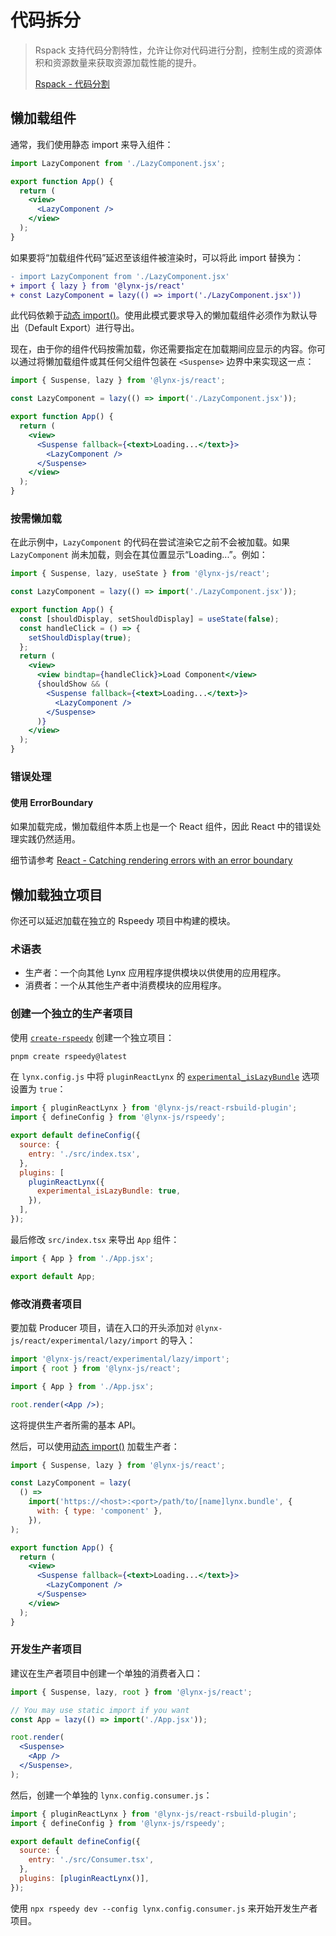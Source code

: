 # 代码拆分

> Rspack 支持代码分割特性，允许让你对代码进行分割，控制生成的资源体积和资源数量来获取资源加载性能的提升。
>
> [Rspack - 代码分割](https://rspack.dev/zh/guide/optimization/code-splitting)

## 懒加载组件

通常，我们使用静态 import 来导入组件：

<!-- eslint-disable import/no-unresolved -->

```jsx
import LazyComponent from './LazyComponent.jsx';

export function App() {
  return (
    <view>
      <LazyComponent />
    </view>
  );
}
```

如果要将“加载组件代码”延迟至该组件被渲染时，可以将此 import 替换为：

<!-- eslint-disable import/no-unresolved -->

```diff
- import LazyComponent from './LazyComponent.jsx'
+ import { lazy } from '@lynx-js/react'
+ const LazyComponent = lazy(() => import('./LazyComponent.jsx'))
```

此代码依赖于[动态 import()](https://developer.mozilla.org/en-US/docs/Web/JavaScript/Reference/Operators/import)。使用此模式要求导入的懒加载组件必须作为默认导出（Default Export）进行导出。

现在，由于你的组件代码按需加载，你还需要指定在加载期间应显示的内容。你可以通过将懒加载组件或其任何父组件包装在 `<Suspense>` 边界中来实现这一点：

<!-- eslint-disable import/no-unresolved -->

```jsx title="src/App.tsx"
import { Suspense, lazy } from '@lynx-js/react';

const LazyComponent = lazy(() => import('./LazyComponent.jsx'));

export function App() {
  return (
    <view>
      <Suspense fallback={<text>Loading...</text>}>
        <LazyComponent />
      </Suspense>
    </view>
  );
}
```

### 按需懒加载

在此示例中，`LazyComponent` 的代码在尝试渲染它之前不会被加载。如果 `LazyComponent` 尚未加载，则会在其位置显示“Loading...”。例如：

<!-- eslint-disable import/no-unresolved -->

```jsx title="src/App.tsx"
import { Suspense, lazy, useState } from '@lynx-js/react';

const LazyComponent = lazy(() => import('./LazyComponent.jsx'));

export function App() {
  const [shouldDisplay, setShouldDisplay] = useState(false);
  const handleClick = () => {
    setShouldDisplay(true);
  };
  return (
    <view>
      <view bindtap={handleClick}>Load Component</view>
      {shouldShow && (
        <Suspense fallback={<text>Loading...</text>}>
          <LazyComponent />
        </Suspense>
      )}
    </view>
  );
}
```

### 错误处理

#### 使用 ErrorBoundary

如果加载完成，懒加载组件本质上也是一个 React 组件，因此 React 中的错误处理实践仍然适用。

细节请参考 [React - Catching rendering errors with an error boundary](https://react.dev/reference/react/Component#catching-rendering-errors-with-an-error-boundary)

## 懒加载独立项目

你还可以延迟加载在独立的 Rspeedy 项目中构建的模块。

### 术语表

- 生产者：一个向其他 Lynx 应用程序提供模块以供使用的应用程序。
- 消费者：一个从其他生产者中消费模块的应用程序。

### 创建一个独立的生产者项目

使用 [`create-rspeedy`](https://npmjs.com/create-rspeedy) 创建一个独立项目：

```bash
pnpm create rspeedy@latest
```

在 `lynx.config.js` 中将 `pluginReactLynx` 的 [`experimental_isLazyBundle`] 选项设置为 `true`：

```js
import { pluginReactLynx } from '@lynx-js/react-rsbuild-plugin';
import { defineConfig } from '@lynx-js/rspeedy';

export default defineConfig({
  source: {
    entry: './src/index.tsx',
  },
  plugins: [
    pluginReactLynx({
      experimental_isLazyBundle: true,
    }),
  ],
});
```

最后修改 `src/index.tsx` 来导出 `App` 组件：

<!-- eslint-disable-next-line import/no-unresolved -->

```js title="src/index.tsx"
import { App } from './App.jsx';

export default App;
```

### 修改消费者项目

要加载 Producer 项目，请在入口的开头添加对 `@lynx-js/react/experimental/lazy/import` 的导入：

<!-- eslint-disable import/no-unresolved -->

```jsx title="src/index.tsx"
import '@lynx-js/react/experimental/lazy/import';
import { root } from '@lynx-js/react';

import { App } from './App.jsx';

root.render(<App />);
```

这将提供生产者所需的基本 API。

然后，可以使用[动态 import()](https://developer.mozilla.org/en-US/docs/Web/JavaScript/Reference/Operators/import) 加载生产者：

<!-- eslint-disable import/no-unresolved -->

```jsx title="src/App.tsx"
import { Suspense, lazy } from '@lynx-js/react';

const LazyComponent = lazy(
  () =>
    import('https://<host>:<port>/path/to/[name]lynx.bundle', {
      with: { type: 'component' },
    }),
);

export function App() {
  return (
    <view>
      <Suspense fallback={<text>Loading...</text>}>
        <LazyComponent />
      </Suspense>
    </view>
  );
}
```

### 开发生产者项目

建议在生产者项目中创建一个单独的消费者入口：

<!-- eslint-disable import/no-unresolved -->

```jsx title="src/Consumer.tsx"
import { Suspense, lazy, root } from '@lynx-js/react';

// You may use static import if you want
const App = lazy(() => import('./App.jsx'));

root.render(
  <Suspense>
    <App />
  </Suspense>,
);
```

然后，创建一个单独的 `lynx.config.consumer.js`：

```js title="lynx.config.consumer.js"
import { pluginReactLynx } from '@lynx-js/react-rsbuild-plugin';
import { defineConfig } from '@lynx-js/rspeedy';

export default defineConfig({
  source: {
    entry: './src/Consumer.tsx',
  },
  plugins: [pluginReactLynx()],
});
```

使用 `npx rspeedy dev --config lynx.config.consumer.js` 来开始开发生产者项目。

[`experimental_isLazyBundle`]: ../../api/rspeedy/react-rsbuild-plugin.pluginreactlynxoptions.experimental_islazybundle
